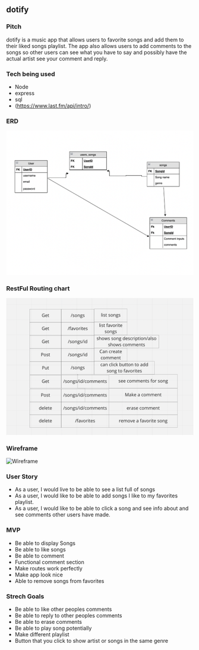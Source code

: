 ## dotify

### Pitch

dotify is a music app that allows users to favorite songs and add them to their liked songs playlist. The app also allows users to add comments to the songs so other users can see what you have to say and possibly have the actual artist see your comment and reply. 

### Tech being used

* Node 
* express
* sql
* (https://www.last.fm/api/intro/)

### ERD
![ERD](./img/ERD.png)

### RestFul Routing chart
![RRC](./img/Routes.png)

### Wireframe
![Wireframe](https://imgur.com/IUL0M0i.png)

### User Story 

* As a user, I would live to be able to see a list full of songs 
* As a user, I would like to be able to add songs I like to my favorites playlist. 
* As a user, I would like to be able to click a song and see info about and see comments other users have made.

### MVP 

* Be able to display Songs
* Be able to like songs
* Be able to comment
* Functional comment section
* Make routes work perfectly
* Make app look nice
* Able to remove songs from favorites

### Strech Goals

* Be able to like other peoples comments
* Be able to reply to other peoples comments
* Be able to erase comments
* Be able to play song potentially
* Make different playlist
* Button that you click to show artist or songs in the same genre
